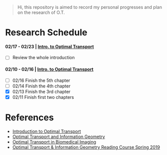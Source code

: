 > Hi, this repository is aimed to record my personal progresses and plan on the research of O.T.

# Research Schedule
#### 02/17 - 02/23 | [Intro. to Optimal Transport](http://www.math.cmu.edu/~mthorpe/OTNotes)
- [ ] Review the whole introduction

#### 02/10 - 02/16 | [Intro. to Optimal Transport](http://www.math.cmu.edu/~mthorpe/OTNotes)
- [ ] 02/16 Finish the 5th chapter
- [ ] 02/14 Finish the 4th chapter
- [x] 02/13 Finish the 3rd chapter
- [X] 02/11 Finish first two chapters

# References
- [Introduction to Optimal Transport](http://www.math.cmu.edu/~mthorpe/OTNotes)
- [Optimal Transport and Information Geometry](https://arxiv.org/pdf/1906.00030.pdf)
- [Optimal Transport in Biomedical Imaging](http://imagedatascience.com/transport/tutorials_miccai18.html)
- [Optimal Transport & Information Geometry Reading Course Spring 2019](https://dsweber2.github.io/Optimal-Transport-Information-Geometry/)
